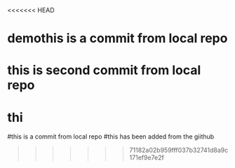 <<<<<<< HEAD
# demothis is a commit from local repo
this is second commit from local repo
=======
# thi 
#this is a commit from local repo
#this has been added from the giithub
>>>>>>> 71182a02b959fff037b32741d8a9c171ef9e7e2f
